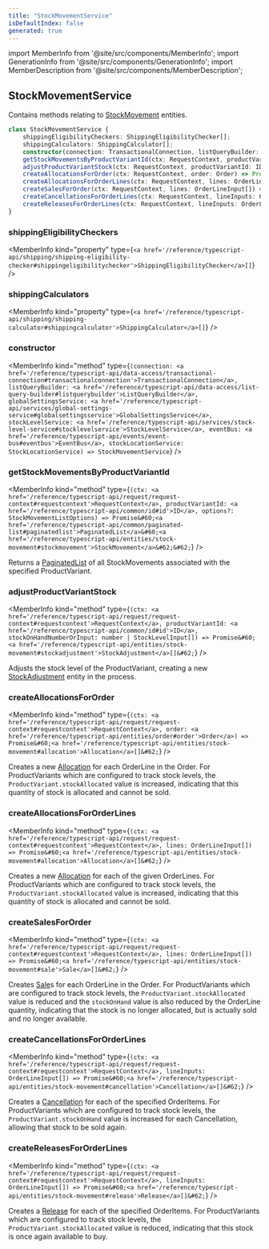 ```yaml
---
title: "StockMovementService"
isDefaultIndex: false
generated: true
---
```

<!-- This file was generated from the Vendure source. Do not modify. Instead, re-run the "docs:build" script -->
import MemberInfo from '@site/src/components/MemberInfo';
import GenerationInfo from '@site/src/components/GenerationInfo';
import MemberDescription from '@site/src/components/MemberDescription';


## StockMovementService

<GenerationInfo sourceFile="packages/core/src/service/services/stock-movement.service.ts" sourceLine="41" packageName="@vendure/core" />

Contains methods relating to <a href='/reference/typescript-api/entities/stock-movement#stockmovement'>StockMovement</a> entities.

```ts title="Signature"
class StockMovementService {
    shippingEligibilityCheckers: ShippingEligibilityChecker[];
    shippingCalculators: ShippingCalculator[];
    constructor(connection: TransactionalConnection, listQueryBuilder: ListQueryBuilder, globalSettingsService: GlobalSettingsService, stockLevelService: StockLevelService, eventBus: EventBus, stockLocationService: StockLocationService)
    getStockMovementsByProductVariantId(ctx: RequestContext, productVariantId: ID, options?: StockMovementListOptions) => Promise<PaginatedList<StockMovement>>;
    adjustProductVariantStock(ctx: RequestContext, productVariantId: ID, stockOnHandNumberOrInput: number | StockLevelInput[]) => Promise<StockAdjustment[]>;
    createAllocationsForOrder(ctx: RequestContext, order: Order) => Promise<Allocation[]>;
    createAllocationsForOrderLines(ctx: RequestContext, lines: OrderLineInput[]) => Promise<Allocation[]>;
    createSalesForOrder(ctx: RequestContext, lines: OrderLineInput[]) => Promise<Sale[]>;
    createCancellationsForOrderLines(ctx: RequestContext, lineInputs: OrderLineInput[]) => Promise<Cancellation[]>;
    createReleasesForOrderLines(ctx: RequestContext, lineInputs: OrderLineInput[]) => Promise<Release[]>;
}
```

<div className="members-wrapper">

### shippingEligibilityCheckers

<MemberInfo kind="property" type={`<a href='/reference/typescript-api/shipping/shipping-eligibility-checker#shippingeligibilitychecker'>ShippingEligibilityChecker</a>[]`}   />


### shippingCalculators

<MemberInfo kind="property" type={`<a href='/reference/typescript-api/shipping/shipping-calculator#shippingcalculator'>ShippingCalculator</a>[]`}   />


### constructor

<MemberInfo kind="method" type={`(connection: <a href='/reference/typescript-api/data-access/transactional-connection#transactionalconnection'>TransactionalConnection</a>, listQueryBuilder: <a href='/reference/typescript-api/data-access/list-query-builder#listquerybuilder'>ListQueryBuilder</a>, globalSettingsService: <a href='/reference/typescript-api/services/global-settings-service#globalsettingsservice'>GlobalSettingsService</a>, stockLevelService: <a href='/reference/typescript-api/services/stock-level-service#stocklevelservice'>StockLevelService</a>, eventBus: <a href='/reference/typescript-api/events/event-bus#eventbus'>EventBus</a>, stockLocationService: StockLocationService) => StockMovementService`}   />


### getStockMovementsByProductVariantId

<MemberInfo kind="method" type={`(ctx: <a href='/reference/typescript-api/request/request-context#requestcontext'>RequestContext</a>, productVariantId: <a href='/reference/typescript-api/common/id#id'>ID</a>, options?: StockMovementListOptions) => Promise&#60;<a href='/reference/typescript-api/common/paginated-list#paginatedlist'>PaginatedList</a>&#60;<a href='/reference/typescript-api/entities/stock-movement#stockmovement'>StockMovement</a>&#62;&#62;`}   />

Returns a <a href='/reference/typescript-api/common/paginated-list#paginatedlist'>PaginatedList</a> of all StockMovements associated with the specified ProductVariant.
### adjustProductVariantStock

<MemberInfo kind="method" type={`(ctx: <a href='/reference/typescript-api/request/request-context#requestcontext'>RequestContext</a>, productVariantId: <a href='/reference/typescript-api/common/id#id'>ID</a>, stockOnHandNumberOrInput: number | StockLevelInput[]) => Promise&#60;<a href='/reference/typescript-api/entities/stock-movement#stockadjustment'>StockAdjustment</a>[]&#62;`}   />

Adjusts the stock level of the ProductVariant, creating a new <a href='/reference/typescript-api/entities/stock-movement#stockadjustment'>StockAdjustment</a> entity
in the process.
### createAllocationsForOrder

<MemberInfo kind="method" type={`(ctx: <a href='/reference/typescript-api/request/request-context#requestcontext'>RequestContext</a>, order: <a href='/reference/typescript-api/entities/order#order'>Order</a>) => Promise&#60;<a href='/reference/typescript-api/entities/stock-movement#allocation'>Allocation</a>[]&#62;`}   />

Creates a new <a href='/reference/typescript-api/entities/stock-movement#allocation'>Allocation</a> for each OrderLine in the Order. For ProductVariants
which are configured to track stock levels, the `ProductVariant.stockAllocated` value is
increased, indicating that this quantity of stock is allocated and cannot be sold.
### createAllocationsForOrderLines

<MemberInfo kind="method" type={`(ctx: <a href='/reference/typescript-api/request/request-context#requestcontext'>RequestContext</a>, lines: OrderLineInput[]) => Promise&#60;<a href='/reference/typescript-api/entities/stock-movement#allocation'>Allocation</a>[]&#62;`}   />

Creates a new <a href='/reference/typescript-api/entities/stock-movement#allocation'>Allocation</a> for each of the given OrderLines. For ProductVariants
which are configured to track stock levels, the `ProductVariant.stockAllocated` value is
increased, indicating that this quantity of stock is allocated and cannot be sold.
### createSalesForOrder

<MemberInfo kind="method" type={`(ctx: <a href='/reference/typescript-api/request/request-context#requestcontext'>RequestContext</a>, lines: OrderLineInput[]) => Promise&#60;<a href='/reference/typescript-api/entities/stock-movement#sale'>Sale</a>[]&#62;`}   />

Creates <a href='/reference/typescript-api/entities/stock-movement#sale'>Sale</a>s for each OrderLine in the Order. For ProductVariants
which are configured to track stock levels, the `ProductVariant.stockAllocated` value is
reduced and the `stockOnHand` value is also reduced by the OrderLine quantity, indicating
that the stock is no longer allocated, but is actually sold and no longer available.
### createCancellationsForOrderLines

<MemberInfo kind="method" type={`(ctx: <a href='/reference/typescript-api/request/request-context#requestcontext'>RequestContext</a>, lineInputs: OrderLineInput[]) => Promise&#60;<a href='/reference/typescript-api/entities/stock-movement#cancellation'>Cancellation</a>[]&#62;`}   />

Creates a <a href='/reference/typescript-api/entities/stock-movement#cancellation'>Cancellation</a> for each of the specified OrderItems. For ProductVariants
which are configured to track stock levels, the `ProductVariant.stockOnHand` value is
increased for each Cancellation, allowing that stock to be sold again.
### createReleasesForOrderLines

<MemberInfo kind="method" type={`(ctx: <a href='/reference/typescript-api/request/request-context#requestcontext'>RequestContext</a>, lineInputs: OrderLineInput[]) => Promise&#60;<a href='/reference/typescript-api/entities/stock-movement#release'>Release</a>[]&#62;`}   />

Creates a <a href='/reference/typescript-api/entities/stock-movement#release'>Release</a> for each of the specified OrderItems. For ProductVariants
which are configured to track stock levels, the `ProductVariant.stockAllocated` value is
reduced, indicating that this stock is once again available to buy.


</div>
